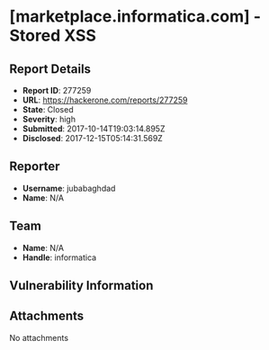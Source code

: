 # [marketplace.informatica.com] - Stored XSS

## Report Details
- **Report ID**: 277259
- **URL**: https://hackerone.com/reports/277259
- **State**: Closed
- **Severity**: high
- **Submitted**: 2017-10-14T19:03:14.895Z
- **Disclosed**: 2017-12-15T05:14:31.569Z

## Reporter
- **Username**: jubabaghdad
- **Name**: N/A

## Team
- **Name**: N/A
- **Handle**: informatica

## Vulnerability Information


## Attachments
No attachments
